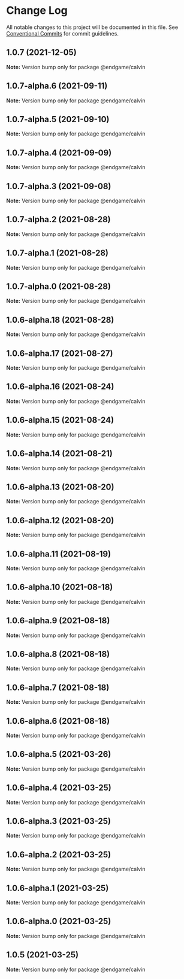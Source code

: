 # Change Log

All notable changes to this project will be documented in this file.
See [Conventional Commits](https://conventionalcommits.org) for commit guidelines.

## 1.0.7 (2021-12-05)

**Note:** Version bump only for package @endgame/calvin





## 1.0.7-alpha.6 (2021-09-11)

**Note:** Version bump only for package @endgame/calvin





## 1.0.7-alpha.5 (2021-09-10)

**Note:** Version bump only for package @endgame/calvin





## 1.0.7-alpha.4 (2021-09-09)

**Note:** Version bump only for package @endgame/calvin





## 1.0.7-alpha.3 (2021-09-08)

**Note:** Version bump only for package @endgame/calvin





## 1.0.7-alpha.2 (2021-08-28)

**Note:** Version bump only for package @endgame/calvin





## 1.0.7-alpha.1 (2021-08-28)

**Note:** Version bump only for package @endgame/calvin





## 1.0.7-alpha.0 (2021-08-28)

**Note:** Version bump only for package @endgame/calvin

## 1.0.6-alpha.18 (2021-08-28)

**Note:** Version bump only for package @endgame/calvin

## 1.0.6-alpha.17 (2021-08-27)

**Note:** Version bump only for package @endgame/calvin

## 1.0.6-alpha.16 (2021-08-24)

**Note:** Version bump only for package @endgame/calvin

## 1.0.6-alpha.15 (2021-08-24)

**Note:** Version bump only for package @endgame/calvin

## 1.0.6-alpha.14 (2021-08-21)

**Note:** Version bump only for package @endgame/calvin

## 1.0.6-alpha.13 (2021-08-20)

**Note:** Version bump only for package @endgame/calvin

## 1.0.6-alpha.12 (2021-08-20)

**Note:** Version bump only for package @endgame/calvin

## 1.0.6-alpha.11 (2021-08-19)

**Note:** Version bump only for package @endgame/calvin

## 1.0.6-alpha.10 (2021-08-18)

**Note:** Version bump only for package @endgame/calvin

## 1.0.6-alpha.9 (2021-08-18)

**Note:** Version bump only for package @endgame/calvin

## 1.0.6-alpha.8 (2021-08-18)

**Note:** Version bump only for package @endgame/calvin

## 1.0.6-alpha.7 (2021-08-18)

**Note:** Version bump only for package @endgame/calvin

## 1.0.6-alpha.6 (2021-08-18)

**Note:** Version bump only for package @endgame/calvin

## 1.0.6-alpha.5 (2021-03-26)

**Note:** Version bump only for package @endgame/calvin

## 1.0.6-alpha.4 (2021-03-25)

**Note:** Version bump only for package @endgame/calvin

## 1.0.6-alpha.3 (2021-03-25)

**Note:** Version bump only for package @endgame/calvin

## 1.0.6-alpha.2 (2021-03-25)

**Note:** Version bump only for package @endgame/calvin

## 1.0.6-alpha.1 (2021-03-25)

**Note:** Version bump only for package @endgame/calvin

## 1.0.6-alpha.0 (2021-03-25)

**Note:** Version bump only for package @endgame/calvin

## 1.0.5 (2021-03-25)

**Note:** Version bump only for package @endgame/calvin
